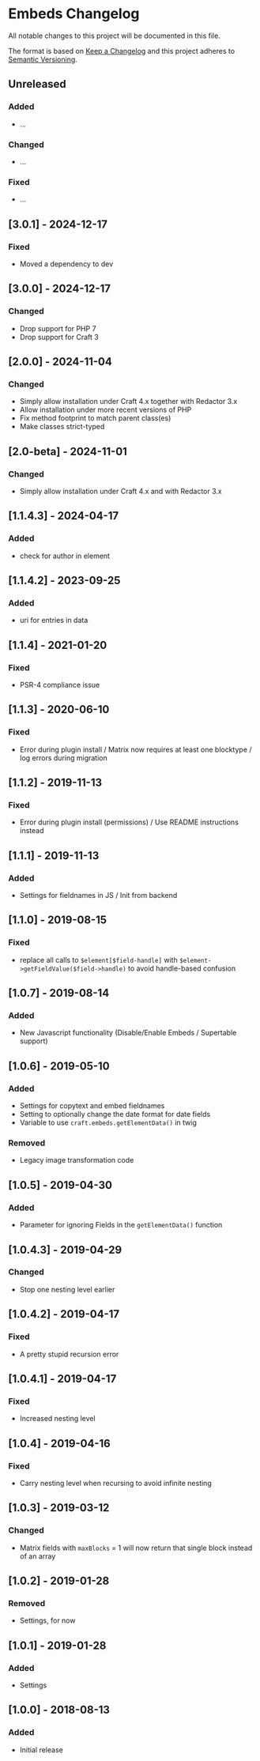 # Embeds Changelog

All notable changes to this project will be documented in this file.

The format is based on [Keep a Changelog](http://keepachangelog.com/) and this project adheres to [Semantic Versioning](http://semver.org/).

## Unreleased

### Added
- ...

### Changed
- ...

### Fixed
- ...

## [3.0.1] - 2024-12-17
### Fixed
- Moved a dependency to dev

## [3.0.0] - 2024-12-17
### Changed
- Drop support for PHP 7
- Drop support for Craft 3

## [2.0.0] - 2024-11-04
### Changed
- Simply allow installation under Craft 4.x together with Redactor 3.x
- Allow installation under more recent versions of PHP
- Fix method footprint to match parent class(es)
- Make classes strict-typed

## [2.0-beta]   - 2024-11-01
### Changed
- Simply allow installation under Craft 4.x and with Redactor 3.x

## [1.1.4.3] - 2024-04-17
### Added
- check for author in element

## [1.1.4.2] - 2023-09-25
### Added
- uri for entries in data

## [1.1.4] - 2021-01-20
### Fixed
- PSR-4 compliance issue

## [1.1.3] - 2020-06-10
### Fixed
- Error during plugin install / Matrix now requires at least one blocktype / log errors during migration

## [1.1.2] - 2019-11-13
### Fixed
- Error during plugin install (permissions) / Use README instructions instead

## [1.1.1] - 2019-11-13
### Added
- Settings for fieldnames in JS / Init from backend

## [1.1.0] - 2019-08-15
### Fixed
- replace all calls to `$element[$field-handle]` with `$element->getFieldValue($field->handle)` to avoid handle-based
confusion

## [1.0.7] - 2019-08-14
### Added
- New Javascript functionality (Disable/Enable Embeds / Supertable support)

## [1.0.6] - 2019-05-10
### Added
- Settings for copytext and embed fieldnames
- Setting to optionally change the date format for date fields
- Variable to use `craft.embeds.getElementData()` in twig

### Removed
- Legacy image transformation code

## [1.0.5] - 2019-04-30
### Added
- Parameter for ignoring Fields in the `getElementData()` function

## [1.0.4.3] - 2019-04-29
### Changed
- Stop one nesting level earlier

## [1.0.4.2] - 2019-04-17
### Fixed
- A pretty stupid recursion error

## [1.0.4.1] - 2019-04-17
### Fixed
- Increased nesting level

## [1.0.4] - 2019-04-16
### Fixed
- Carry nesting level when recursing to avoid infinite nesting

## [1.0.3] - 2019-03-12
### Changed
- Matrix fields with `maxBlocks` = 1 will now return that single block instead of an array

## [1.0.2] - 2019-01-28
### Removed
- Settings, for now

## [1.0.1] - 2019-01-28
### Added
- Settings

## [1.0.0] - 2018-08-13
### Added
- Initial release
